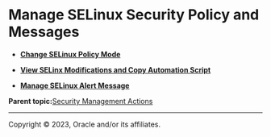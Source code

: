 # Manage SELinux Security Policy and Messages

-   **[Change SELinux Policy Mode](../topics/cockpit-selinux_manage_policy_mode.md)**  

-   **[View SELinx Modifications and Copy Automation Script](../topics/cockpit-selinux_manage_script.md)**  

-   **[Manage SELinux Alert Message](../topics/cockpit-selinux_manage_logs.md)**  


**Parent topic:**[Security Management Actions](../topics/securitypractice.md)

---

Copyright © 2023, Oracle and/or its affiliates.

